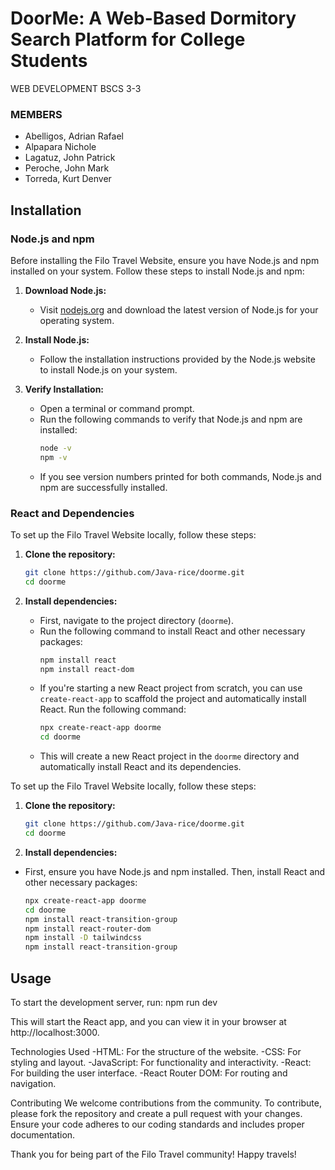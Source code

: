# DoorMe: A Web-Based Dormitory Search Platform for College Students

WEB DEVELOPMENT
BSCS 3-3

### MEMBERS
- Abelligos, Adrian Rafael
- Alpapara Nichole
- Lagatuz, John Patrick
- Peroche, John Mark
- Torreda, Kurt Denver

## Installation

### Node.js and npm

Before installing the Filo Travel Website, ensure you have Node.js and npm installed on your system. Follow these steps to install Node.js and npm:

1. **Download Node.js:**
   - Visit [nodejs.org](https://nodejs.org/) and download the latest version of Node.js for your operating system.

2. **Install Node.js:**
   - Follow the installation instructions provided by the Node.js website to install Node.js on your system.

3. **Verify Installation:**
   - Open a terminal or command prompt.
   - Run the following commands to verify that Node.js and npm are installed:
     ```sh
     node -v
     npm -v
     ```
   - If you see version numbers printed for both commands, Node.js and npm are successfully installed.

### React and Dependencies

To set up the Filo Travel Website locally, follow these steps:

1. **Clone the repository:**
    ```sh
    git clone https://github.com/Java-rice/doorme.git
    cd doorme
    ```

2. **Install dependencies:**
   - First, navigate to the project directory (`doorme`).
   - Run the following command to install React and other necessary packages:
     ```sh
     npm install react
     npm install react-dom
     ```
   - If you're starting a new React project from scratch, you can use `create-react-app` to scaffold the project and automatically install React. Run the following command:
     ```sh
     npx create-react-app doorme
     cd doorme
     ```
   - This will create a new React project in the `doorme` directory and automatically install React and its dependencies.

To set up the Filo Travel Website locally, follow these steps:

1. **Clone the repository:**
    ```sh
    git clone https://github.com/Java-rice/doorme.git
    cd doorme
    ```
2. **Install dependencies:**
- First, ensure you have Node.js and npm installed. Then, install React and other necessary packages:
    ```sh
    npx create-react-app doorme
    cd doorme
    npm install react-transition-group
    npm install react-router-dom
    npm install -D tailwindcss
    npm install react-transition-group

## Usage

To start the development server, run:
npm run dev

This will start the React app, and you can view it in your browser at http://localhost:3000.

Technologies Used
-HTML: For the structure of the website.
-CSS: For styling and layout.
-JavaScript: For functionality and interactivity.
-React: For building the user interface.
-React Router DOM: For routing and navigation.

Contributing
We welcome contributions from the community. To contribute, please fork the repository and create a pull request with your changes. Ensure your code adheres to our coding standards and includes proper documentation.

Thank you for being part of the Filo Travel community! Happy travels!
